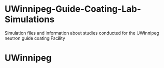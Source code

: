 # UWinnipeg-Guide-Coating-Lab-Simulations
Simulation files and information about studies conducted for the UWinnipeg neutron guide coating Facility











# UWinnipeg 
